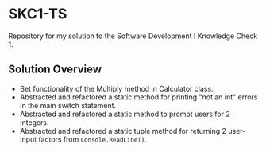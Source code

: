 # SKC1-TS
Repository for my solution to the Software Development I Knowledge Check 1.

## Solution Overview
- Set functionality of the Multiply method in Calculator class.
- Abstracted and refactored a static method for printing "not an int" errors in the main switch statement.
- Abstracted and refactored a static method to prompt users for 2 integers.
- Abstracted and refactored a static tuple method for returning 2 user-input factors from `Console.ReadLine()`.

